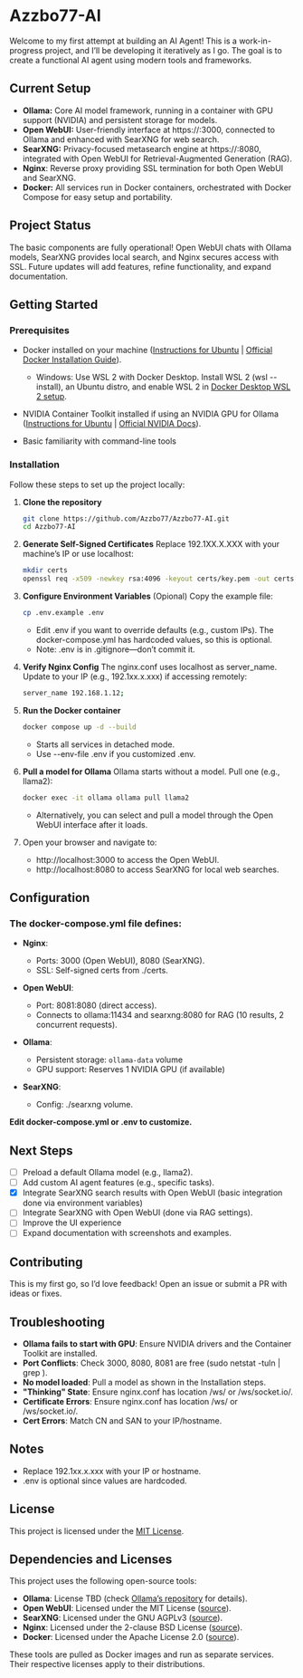   # Azzbo77-AI

Welcome to my first attempt at building an AI Agent! This is a work-in-progress project, and I’ll be developing it iteratively as I go. The goal is to create a functional AI agent using modern tools and frameworks.

## Current Setup

- **Ollama:** Core AI model framework, running in a container with GPU support (NVIDIA) and persistent storage for models.
- **Open WebUI:** User-friendly interface at https://<your-ip>:3000, connected to Ollama and enhanced with SearXNG for web search.
- **SearXNG:** Privacy-focused metasearch engine at https://<your-ip>:8080, integrated with Open WebUI for Retrieval-Augmented Generation (RAG).
- **Nginx**: Reverse proxy providing SSL termination for both Open WebUI and SearXNG.
- **Docker:** All services run in Docker containers, orchestrated with Docker Compose for easy setup and portability.

## Project Status

The basic components are fully operational! Open WebUI chats with Ollama models, SearXNG provides local search, and Nginx secures access with SSL. Future updates will add features, refine functionality, and expand documentation.

## Getting Started

### Prerequisites

- Docker installed on your machine ([Instructions for Ubuntu](docker-install-ubuntu.md) | [Official Docker Installation Guide](https://docs.docker.com/get-docker/)).
  
  - Windows: Use WSL 2 with Docker Desktop. Install WSL 2 (wsl --install), an Ubuntu distro, and enable WSL 2 in [Docker Desktop WSL 2 setup](https://docs.docker.com/desktop/wsl/).
  
- NVIDIA Container Toolkit installed if using an NVIDIA GPU for Ollama ([Instructions for Ubuntu](docker-install-ubuntu.md) | [Official NVIDIA Docs](https://docs.nvidia.com/datacenter/cloud-native/container-toolkit/install-guide.html)).
  
- Basic familiarity with command-line tools
  
### Installation

Follow these steps to set up the project locally:

1. **Clone the repository**

   ```bash
   git clone https://github.com/Azzbo77/Azzbo77-AI.git
   cd Azzbo77-AI
   ```

2. **Generate Self-Signed Certificates**
   Replace 192.1XX.X.XXX with your machine’s IP or use localhost:

   ```bash
   mkdir certs
   openssl req -x509 -newkey rsa:4096 -keyout certs/key.pem -out certs/cert.pem -days 365 -nodes -subj "/CN=192.1xx.x.xxx" -addext "subjectAltName = DNS:localhost, IP:192.1xx.x.xxx"
   ```

3. **Configure Environment Variables** (Opional)
   Copy the example file:

   ```bash
   cp .env.example .env
   ```
   
    - Edit .env if you want to override defaults (e.g., custom IPs). The docker-compose.yml has hardcoded values, so this is optional.
   - Note: .env is in .gitignore—don’t commit it.

4. **Verify Nginx Config**
   The nginx.conf uses localhost as server_name. Update to your IP (e.g., 192.1xx.x.xxx) if accessing remotely:
  
   ```bash
   server_name 192.168.1.12;
   ```
   
5. **Run the Docker container**

   ```bash
   docker compose up -d --build
   ```
    - Starts all services in detached mode.
    - Use --env-file .env if you customized .env.

6. **Pull a model for Ollama**
   Ollama starts without a model. Pull one (e.g., llama2):
   
   ```bash
   docker exec -it ollama ollama pull llama2
   ```
    - Alternatively, you can select and pull a model through the Open WebUI interface after it loads.
   
7. Open your browser and navigate to:

   - http://localhost:3000 to access the Open WebUI.
   - http://localhost:8080 to access SearXNG for local web searches.

## Configuration
 
### The docker-compose.yml file defines:

 - **Nginx**:
   - Ports: 3000 (Open WebUI), 8080 (SearXNG).
   - SSL: Self-signed certs from ./certs.

 - **Open WebUI**:
   - Port: 8081:8080 (direct access).
   - Connects to ollama:11434 and searxng:8080 for RAG (10 results, 2 concurrent requests).
 
 - **Ollama**:
   - Persistent storage: `ollama-data` volume
   - GPU support: Reserves 1 NVIDIA GPU (if available)
 
 - **SearXNG**:
   - Config: ./searxng volume.

**Edit docker-compose.yml or .env to customize.**

## Next Steps

- [ ] Preload a default Ollama model (e.g., llama2).
- [ ] Add custom AI agent features (e.g., specific tasks).
- [x] Integrate SearXNG search results with Open WebUI (basic integration done via environment variables)
- [ ] Integrate SearXNG with Open WebUI (done via RAG settings).
- [ ] Improve the UI experience
- [ ] Expand documentation with screenshots and examples.

## Contributing

This is my first go, so I’d love feedback! Open an issue or submit a PR with ideas or fixes.

## Troubleshooting

- **Ollama fails to start with GPU**: Ensure NVIDIA drivers and the Container Toolkit are installed.
- **Port Conflicts**: Check 3000, 8080, 8081 are free (sudo netstat -tuln | grep <port>).
- **No model loaded**: Pull a model as shown in the Installation steps.
- **"Thinking" State**: Ensure nginx.conf has location /ws/ or /ws/socket.io/.
- **Certificate Errors**: Ensure nginx.conf has location /ws/ or /ws/socket.io/.
- **Cert Errors**: Match CN and SAN to your IP/hostname.

## Notes
 
- Replace 192.1xx.x.xxx with your IP or hostname.
- .env is optional since values are hardcoded.

## License

This project is licensed under the [MIT License](LICENSE).

## Dependencies and Licenses

This project uses the following open-source tools:
- **Ollama**: License TBD (check [Ollama’s repository](https://github.com/ollama/ollama) for details).
- **Open WebUI**: Licensed under the MIT License ([source](https://github.com/open-webui/open-webui)).
- **SearXNG**: Licensed under the GNU AGPLv3 ([source](https://github.com/searxng/searxng)).
- **Nginx**: Licensed under the 2-clause BSD License ([source](https://nginx.org/LICENSE)).
- **Docker**: Licensed under the Apache License 2.0 ([source](https://github.com/docker/docker-ce)).

These tools are pulled as Docker images and run as separate services. Their respective licenses apply to their distributions.

